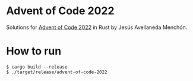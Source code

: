 # Advent of Code 2022

Solutions for [Advent of Code 2022](https://adventofcode.com/) in Rust by Jesús Avellaneda Menchón.

# How to run

```console
$ cargo build --release
$ ./target/release/advent-of-code-2022
```
